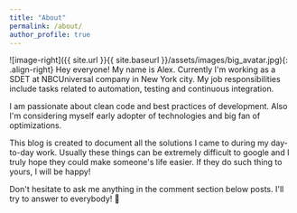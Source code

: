 ```yaml
---
title: "About"
permalink: /about/
author_profile: true
---
```


![image-right]({{ site.url }}{{ site.baseurl }}/assets/images/big_avatar.jpg){: .align-right}
Hey everyone! My name is Alex.
Currently I'm working as a SDET at NBCUniversal company in New York city. My job responsibilities include tasks related to automation, testing and continuous integration. 

I am passionate about clean code and best practices of development.  Also I'm considering myself early adopter of technologies and big fan of optimizations. 

This blog is created to document all the solutions I came to during my day-to-day work. Usually these things can be extremely difficult to google and I truly hope they could make someone's life easier. If they do such thing to yours, I will be happy! 

Don't hesitate to ask me anything in the comment section below posts. I'll try to answer to everybody! :beer: